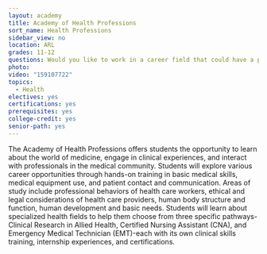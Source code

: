 ```yaml
---
layout: academy
title: Academy of Health Professions
sort_name: Health Professions
sidebar_view: no
location: ARL
grades: 11-12
questions: Would you like to work in a career field that could have a positive influence on someone's life? Do you like working in dynamic, fast-paced environments?
photo:
video: "159107722"
topics:
  - Health
electives: yes
certifications: yes
prerequisites: yes
college-credit: yes
senior-path: yes
---
```


The Academy of Health Professions offers students the opportunity to learn about the world of medicine, engage in clinical experiences, and interact with professionals in the medical community. Students will explore various career opportunities through hands-on training in basic medical skills, medical equipment use, and patient contact and communication. Areas of study include professional behaviors of health care workers, ethical and legal considerations of health care providers, human body structure and function, human development and basic needs. Students will learn about specialized health fields to help them choose from three specific pathways-Clinical Research in Allied Health, Certified Nursing Assistant (CNA), and Emergency Medical Technician (EMT)-each with its own clinical skills training, internship experiences, and certifications.
